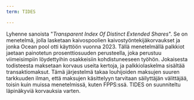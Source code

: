 ```yaml
---
term: TIDES

---
```

Lyhenne sanoista "*Transparent Index Of Distinct Extended Shares*". Se on menetelmä, jolla lasketaan kaivospoolien kaivostyöntekijäkorvaukset ja jonka Ocean pool otti käyttöön vuonna 2023. Tällä menetelmällä palkkiot jaetaan painotetun prosenttiosuuden perusteella, joka perustuu viimeisimpiin löydettyihin osakkeisiin kohdistuneeseen työhön. Jokaisesta todisteesta maksetaan korvaus useita kertoja, ja palkkiolaskelma sisältää transaktiomaksut. Tämä järjestelmä takaa louhijoiden maksujen suuren tarkkuuden ilman, että maksujen käsittelyyn tarvitaan säilyttäjän välittäjää, toisin kuin muissa menetelmissä, kuten FPPS:ssä. TIDES on suunniteltu läpinäkyviä korvauksia varten.